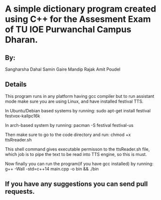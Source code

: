 # A simple dictionary program created using C++ for the Assesment Exam of TU IOE Purwanchal Campus Dharan. 
## By:

 Sangharsha Dahal
 Samin Gaire
 Mandip Rajak
 Amit Poudel

## Details

This program runs in any platform having gcc compiler but to run assistant mode
make sure you are using Linux, and have installed festival TTS.

In Ubuntu/Debian based systems by running:
sudo apt-get install festival festvox-kallpc16k

In arch-based system by running:
pacman -S festival festival-us

Then make sure to go to the code directory and run:
chmod +x ttsRreader.sh

This shell command gives executable permisson to the ttsReader.sh file,
which job is to pipe the text to be read into TTS engine, so this is must.

Now finally you can run the program(if you have gcc installed) by running:
g++ -Wall -std=c++14 main.cpp -o bin && ./bin

## If you have any suggestions you can send pull requests.

